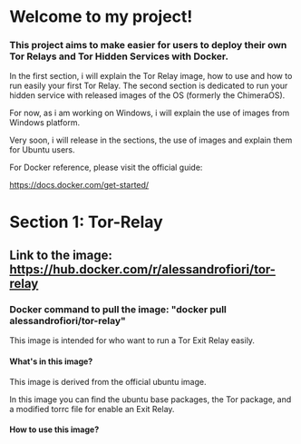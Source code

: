 # Welcome to my project!

### This project aims to make easier for users to deploy their own Tor Relays and Tor Hidden Services with Docker.

In the first section, i will explain the Tor Relay image, how to use and how to run easily your first Tor Relay.
The second section is dedicated to run your hidden service with released images of the OS (formerly the ChimeraOS).

For now, as i am working on Windows, i will explain the use of images from Windows platform.

Very soon, i will release in the sections, the use of images and explain them for Ubuntu users.

For Docker reference, please visit the official guide:

https://docs.docker.com/get-started/

# Section 1: Tor-Relay
## Link to the image: https://hub.docker.com/r/alessandrofiori/tor-relay
### Docker command to pull the image: "docker pull alessandrofiori/tor-relay"

This image is intended for who want to run a Tor Exit Relay easily.

#### What's in this image?

This image is derived from the official ubuntu image.

In this image you can find the ubuntu base packages, the Tor package, and a modified torrc file for enable an Exit Relay.

#### How to use this image?
